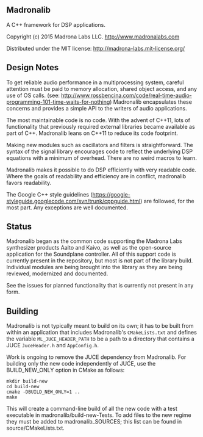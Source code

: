 Madronalib
----------

A C++ framework for DSP applications.

Copyright (c) 2015 Madrona Labs LLC. http://www.madronalabs.com

Distributed under the MIT license: http://madrona-labs.mit-license.org/

Design Notes
------------

To get reliable audio performance in a multiprocessing system, careful attention must be paid to memory allocation, shared object access, and any use of OS calls. (see: http://www.rossbencina.com/code/real-time-audio-programming-101-time-waits-for-nothing) Madronalib encapsulates these concerns and provides a simple API to the writers of audio applications.

The most maintainable code is no code. With the advent of C++11, lots of functionality that previously required external libraries became available as part of C++. Madronalib leans on C++11 to reduce its code footprint.

Making new modules such as oscillators and filters is straightforward. The syntax of the signal library encourages code to reflect the underlying DSP equations with a minimum of overhead. There are no weird macros to learn.

Madronalib makes it possible to do DSP efficiently with very readable code. Where the goals of readability and efficiency are in conflict, madronalib favors readability.

The Google C++ style guidelines (https://google-styleguide.googlecode.com/svn/trunk/cppguide.html) are followed, for the most part. Any exceptions are well documented.


Status
----------

Madronalib began as the common code supporting the Madrona Labs synthesizer products Aalto and Kaivo, as well as the open-source application for the Soundplane controller. All of this support code is currently present in the repository, but most is not part of the library build. Individual modules are being brought into the library as they are being reviewed, modernized and documented.

See the issues for planned functionality that is currently not present in any form.


Building
----------

Madronalib is not typically meant to build on its own; it has to be built from within an
application that includes Madronalib's `CMakeLists.txt` and defines the variable
`ML_JUCE_HEADER_PATH` to be a path to a directory that contains a JUCE
`JuceHeader.h` and `AppConfig.h`.

Work is ongoing to remove the JUCE dependency from Madronalib. For building only the new 
code independently of JUCE, use the BUILD_NEW_ONLY option in CMake as follows:

	mkdir build-new
	cd build-new
	cmake -DBUILD_NEW_ONLY=1 ..
	make

This will create a command-line build of all the new code with a test executable in 
madronalib/build-new-Tests. To add files to the new regime they must be added to 
madronalib_SOURCES; this list can be found in source/CMakeLists.txt.


